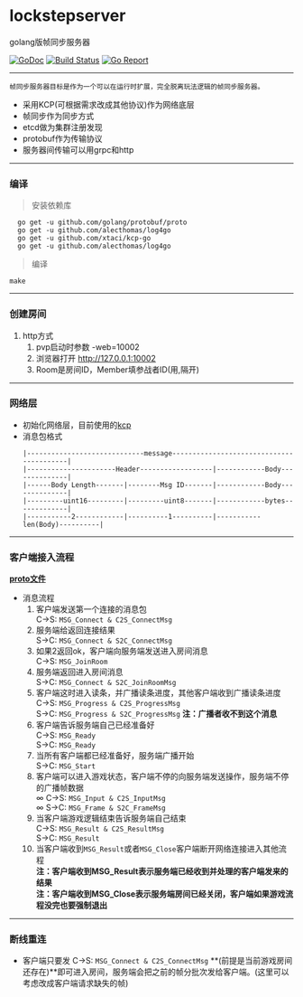 # lockstepserver
golang版帧同步服务器

[![GoDoc](https://godoc.org/github.com/bailu1901/lockstepserver?status.png)](https://godoc.org/github.com/bailu1901/lockstepserver)
[![Build Status](https://travis-ci.org/bailu1901/lockstepserver.svg?branch=master)](https://travis-ci.org/bailu1901/lockstepserver)
[![Go Report](https://goreportcard.com/badge/github.com/bailu1901/lockstepserver)](https://goreportcard.com/report/github.com/bailu1901/lockstepserver)

---
		
`帧同步服务器目标是作为一个可以在运行时扩展，完全脱离玩法逻辑的帧同步服务器。`
* 采用KCP(可根据需求改成其他协议)作为网络底层
* 帧同步作为同步方式
* etcd做为集群注册发现
* protobuf作为传输协议
* 服务器间传输可以用grpc和http

---
### 编译  
> 安装依赖库
```
  go get -u github.com/golang/protobuf/proto  
  go get -u github.com/alecthomas/log4go
  go get -u github.com/xtaci/kcp-go
  go get -u github.com/alecthomas/log4go
```
> 编译  
```
make
```

---

### 创建房间  

1. http方式  
	1. pvp启动时参数 -web=10002
	1. 浏览器打开 http://127.0.0.1:10002
	1. Room是房间ID，Member填参战者ID(用,隔开)

---

### 网络层
* 初始化网络层，目前使用的[kcp](https://github.com/skywind3000/kcp)
* 消息包格式
	```
	|-----------------------------message-----------------------------------------|
	|----------------------Header------------------|------------Body--------------|
	|------Body Length-------|--------Msg ID-------|------------Body--------------|
	|---------uint16---------|---------uint8-------|------------bytes-------------|
	|-----------2------------|----------1----------|-----------len(Body)----------|
	```
---
### 客户端接入流程  
[**proto文件**](pb/message.proto)

	
* 消息流程  
	1. 客户端发送第一个连接的消息包  
		C->S: `MSG_Connect & C2S_ConnectMsg`
	1. 服务端给返回连接结果  
		S->C: `MSG_Connect & S2C_ConnectMsg`
	1. 如果2返回ok，客户端向服务端发送进入房间消息  
		C->S: `MSG_JoinRoom`
	1. 服务端返回进入房间消息  
		S->C: `MSG_Connect & S2C_JoinRoomMsg`
	1. 客户端这时进入读条，并广播读条进度，其他客户端收到广播读条进度  
		C->S: `MSG_Progress & C2S_ProgressMsg`  
		S->C: `MSG_Progress & S2C_ProgressMsg`  **注：广播者收不到这个消息**
	1. 客户端告诉服务端自己已经准备好  
		C->S: `MSG_Ready`  
		S->C: `MSG_Ready`  
	1. 当所有客户端都已经准备好，服务端广播开始  
		S->C: `MSG_Start`  
	1. 客户端可以进入游戏状态，客户端不停的向服务端发送操作，服务端不停的广播帧数据  
		∞ C->S: `MSG_Input & C2S_InputMsg`  
		∞ S->C: `MSG_Frame & S2C_FrameMsg`  
	1. 当客户端游戏逻辑结束告诉服务端自己结束  
		C->S: `MSG_Result & C2S_ResultMsg`  
		S->C: `MSG_Result`  
	1. 当客户端收到`MSG_Result`或者`MSG_Close`客户端断开网络连接进入其他流程  
		**注：客户端收到MSG_Result表示服务端已经收到并处理的客户端发来的结果**  
		**注：客户端收到MSG_Close表示服务端房间已经关闭，客户端如果游戏流程没完也要强制退出**

---

### 断线重连

* 客户端只要发 C->S: `MSG_Connect & C2S_ConnectMsg` **(前提是当前游戏房间还存在)**即可进入房间，服务端会把之前的帧分批次发给客户端。(这里可以考虑改成客户端请求缺失的帧)
	



